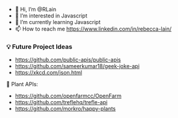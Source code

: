 - 👋 Hi, I’m @RLain
- 👀 I’m interested in Javascript
- 🌱 I’m currently learning Javascript
- 📫 How to reach me https://www.linkedin.com/in/rebecca-lain/

<!---
RLain/RLain is a ✨ special ✨ repository because its `README.md` (this file) appears on your GitHub profile.
You can click the Preview link to take a look at your changes.
--->

### 💡 Future Project Ideas
- https://github.com/public-apis/public-apis
- https://github.com/sameerkumar18/geek-joke-api
- https://xkcd.com/json.html

🌱 Plant APIs:
- https://github.com/openfarmcc/OpenFarm
- https://github.com/treflehq/trefle-api
- https://github.com/morkro/happy-plants
